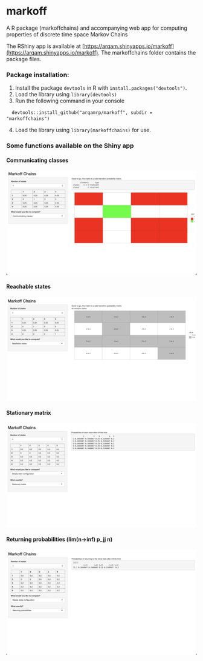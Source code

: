 # markoff

A R package (markoffchains) and accompanying web app for computing properties of discrete time space Markov Chains

The RShiny app is available at [https://arqam.shinyapps.io/markoff](https://arqam.shinyapps.io/markoff).
The markoffchains folder contains the package files.



### Package installation:
1. Install the package `devtools` in R with `install.packages("devtools")`.
2. Load the library using `library(devtools)`
3. Run the following command in your console
```
  devtools::install_github("arqamrp/markoff", subdir = "markoffchains")
```
4. Load the library using `library(markoffchains)` for use.


### Some functions available on the Shiny app


#### Communicating classes

![](/assets/comm_classes.png)

#### Reachable states

![](/assets/access.png)

#### Stationary matrix

![](/assets/stat.png)

#### Returning probabilities (lim(n->inf) p_jj n)

![](/assets/rtrn.png)

